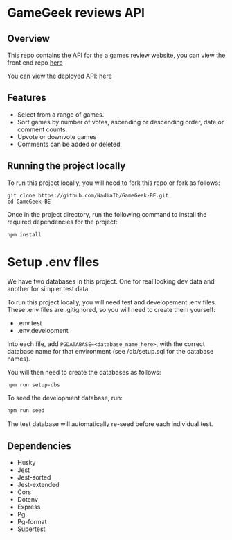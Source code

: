 # GameGeek reviews API

##   Overview
This repo contains the API for the a games review website, you can view the front end repo [here](https://github.com/NadiaIb/GameGeek-FE)

You can view the deployed API: [here](https://nc-games-1ybo.onrender.com/api)

## Features
- Select from a range of games.
- Sort games by number of votes, ascending or descending order, date or comment counts.
- Upvote or downvote games
- Comments can be added or deleted

## Running the project locally
To run this project locally, you will need to fork this repo or fork as follows:

```
git clone https://github.com/NadiaIb/GameGeek-BE.git
cd GameGeek-BE
```
Once in the project directory, run the following command to install the required dependencies for the project:

```
npm install
```
 
# Setup .env files

We have two databases in this project. One for real looking dev data and another for simpler test data.

To run this project locally, you will need test and developement .env files. These .env files are .gitignored, so you will need to create them yourself: 
- .env.test
- .env.development    

Into each file, add `PGDATABASE=<database_name_here>`, with the correct database name for that environment (see /db/setup.sql for the database names). 

You will then need to create the databases as follows:
```bash
npm run setup-dbs
```
To seed the development database, run:
```bash
npm run seed
```

The test database will automatically re-seed before each individual test.

## Dependencies

* Husky
* Jest
* Jest-sorted
* Jest-extended
* Cors
* Dotenv
* Express
* Pg
* Pg-format
* Supertest
